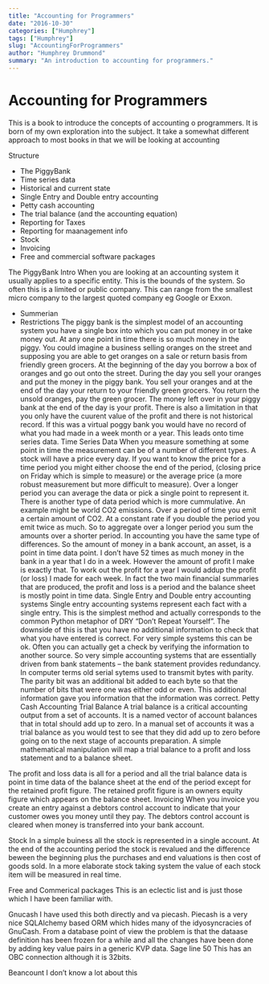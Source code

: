```yaml
---
title: "Accounting for Programmers"
date: "2016-10-30"
categories: ["Humphrey"]
tags: ["Humphrey"]
slug: "AccountingForProgrammers"
author: "Humphrey Drummond"
summary: "An introduction to accounting for programmers."
---
```

# Accounting for Programmers


This is a book to introduce the concepts of accounting o programmers.  It is born of my own exploration into the subject.  It take a somewhat different approach to most books in that we will be looking at accounting

Structure
- The PiggyBank
- Time series data
- Historical and current  state
- Single Entry and Double entry accounting
- Petty cash accounting
- The trial balance (and the accounting equation)
- Reporting for Taxes
- Reporting for maanagement info
- Stock
- Invoicing
- Free and commercial software packages

The PiggyBank
Intro
When you are looking at an accounting system it usually applies to a specific entity.  This is the bounds of the system.  So often this is a limited or public company.  This can range from the smallest micro company to the largest quoted company eg Google or Exxon.
- Summerian
- Restrictions
The piggy bank is the simplest model of an accounting system you have a single box into which you can put money in or take money out.  At any one point in time there is so much money in the piggy.
You could imagine a business selling oranges on the street and supposing you are able to get oranges on a sale or return basis from friendly green grocers.  At the beginning of the day you borrow a box of oranges and go out onto the street.  During the day you sell your oranges and put the money in the piggy bank. You sell your oranges and at the end of the day your return to your friendly green grocers.  You return the unsold oranges, pay the green grocer.  The money left over in your piggy bank at the end of the day is your profit.
There is also a limitation in that you only have the cuurent value of the profit and there is not historical record.  If this was a virtual poggy bank you would have no record of what you had made in a week month or a year.  This leads onto time series data.
Time Series Data
When you measure something at some point in time the measurement can be of a number of  different types.  A stock will have a price every day.  If you want to know the price for a time period you might either choose the end of the period, (closing price on Friday which is simple to measure) or the average price (a more robust measurement but more difficult to measure).  Over a longer period you can average the data or pick a single point to represent it.
There is another type of data period which is more cummulative.  An example might be world CO2 emissions.  Over a period of time you emit a certain amount of CO2.  At a constant rate if you double the period you emit twice as much.  So to aggregate over a longer period you sum the amounts over a shorter period.
In accounting you have the same type of differences.  So the amount of money in a bank account, an asset, is a point in time data point.  I don’t have 52 times as much money in the bank in a year that I do in a week.   However the amount of profit I make is exactly that.  To work out the profit for a year I would addup the profit (or loss) I made for each week.
In fact the two main financial summaries that are produced, the profit and loss is a period and the balance sheet is mostly point in time data.
Single Entry and Double entry accounting systems
Single entry accounting systems represent each fact with a single entry.  This is the simplest method and actually corresponds to the common Python metaphor of DRY “Don’t Repeat Yourself”.  The downside of this is that you have no additional information to check that what you have entered is correct.  For very simple systems this can be ok.  Often you can actually get a check by verifying the information to another source.  So very simple accounting systems that are essentially driven from bank statements – the bank statement provides redundancy.
In computer terms old serial sytems used to transmit bytes with parity.  The parity bit was an additional bit added to each byte so that the number of bits that were one was either odd or even.  This additional information gave you information that the information was correct.
Petty Cash Accounting
Trial Balance
A trial balance is a critical accounting output from a set of accounts. It is a named vector of account balances that in total should add up to zero.  In a manual set of accounts it was a trial balance as you would test to see that they did add up to zero before going on to the next stage of accounts preparation.  A simple mathematical manipulation will map a trial balance to a profit and loss statement and to a balance sheet.

The profit and loss data is all for a period and all the trial balance data is point in time data of the balance sheet at the end of the period except for the retained profit figure.  The retained profit figure  is an owners equity figure which appears on the balance sheet.
Invoicing
When you invoice you create an entry against a debtors control account to indicate that your customer owes you money until they pay.  The debtors control account is cleared when money is transferred into your bank account.

Stock
In a simple buiness all the stock is represented in a single account.  At the end of the accounting period the stock is revalued and the difference beween the beginning plus the purchases and end valuations is then  cost of goods sold.
In a more elaborate stock taking system the value of each stock item will be measured in real time.

Free and Commerical packages
This is an eclectic list and is just those which I have been familiar with.

Gnucash
I have used this both directly and va piecash.  Piecash is a very nice SQLAlchemy based ORM which hides many of the idyosyncracies of GnuCash.  From a database point of view the problem is that the dataase definition has been frozen for a while and all the changes have been done by adding key value pairs in a generic KVP data.
Sage line 50
This has an OBC connection although it is 32bits.

Beancount
I don’t know a lot about this
